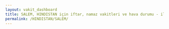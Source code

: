 ```yaml
---
layout: vakit_dashboard
title: SALEM, HINDISTAN için iftar, namaz vakitleri ve hava durumu - ilçe/eyalet seç
permalink: /HINDISTAN/SALEM/
---
```


<script type="text/javascript">
  var GLOBAL_COUNTRY = 'HINDISTAN';
  var GLOBAL_CITY = 'SALEM';
  var GLOBAL_STATE = '';
  var lat = 72;
  var lon = 21;
</script>
